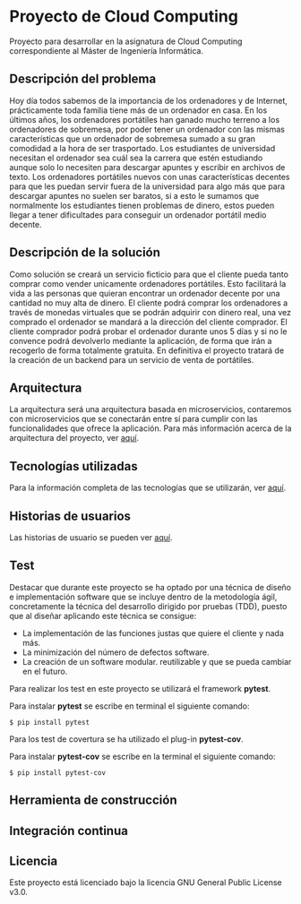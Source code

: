 # Proyecto de Cloud Computing

Proyecto para desarrollar en la asignatura de Cloud Computing correspondiente al Máster de Ingeniería Informática.

## Descripción del problema

Hoy día todos sabemos de la importancia de los ordenadores y de Internet, prácticamente toda familia tiene más de un ordenador en casa.
En los últimos años, los ordenadores portátiles han ganado mucho terreno a los ordenadores de sobremesa, por poder tener un ordenador con las mismas características que un ordenador de sobremesa sumado a su gran comodidad a la hora de ser trasportado.
Los estudiantes de universidad necesitan el ordenador sea cuál sea la carrera que estén estudiando aunque solo lo necesiten para descargar apuntes y escribir en archivos de texto. Los ordenadores portátiles nuevos con unas características decentes para que les puedan servir fuera de la universidad para algo más que para descargar apuntes no suelen ser baratos, si a esto le sumamos que normalmente los estudiantes tienen problemas de dinero, estos pueden llegar a tener dificultades para conseguir un ordenador portátil medio decente.

## Descripción de la solución

Como solución se creará un servicio ficticio para que el cliente pueda tanto comprar como vender unicamente ordenadores portátiles. Esto facilitará la vida a las personas que quieran encontrar un ordenador decente por una cantidad no muy alta de dinero. El cliente podrá comprar los ordenadores a través de monedas virtuales que se podrán adquirir con dinero real, una vez comprado el ordenador se mandará a la dirección del cliente comprador. El cliente comprador podrá probar el ordenador durante unos 5 días y si no le convence podrá devolverlo mediante la aplicación, de forma que irán a recogerlo de forma totalmente gratuita. En definitiva el proyecto tratará de la creación de un backend para un servicio de venta de portátiles.

## Arquitectura

La arquitectura será una arquitectura basada en microservicios, contaremos con microservicios que se conectarán entre sí para cumplir con las funcionalidades que ofrece la aplicación. Para más información acerca de la arquitectura del proyecto, ver [aquí](docs/arquitectura.md).

## Tecnologías utilizadas


Para la información completa de las tecnologías que se utilizarán, ver [aquí](docs/tecnologias.md).

## Historias de usuarios

Las historias de usuario se pueden ver [aquí](docs/historias_de_usuario.md).

## Test

Destacar que durante este proyecto se ha optado por una técnica de diseño e implementación software que se incluye dentro de la metodología ágil, concretamente la técnica del desarrollo dirigido por pruebas (TDD), puesto que al diseñar aplicando este técnica se consigue:
* La implementación de las funciones justas que quiere el cliente y nada más.
* La minimización del número de defectos software.
* La creación de un software modular. reutilizable y que se pueda cambiar en el futuro.

Para realizar los test en este proyecto se utilizará el framework **pytest**.

Para instalar **pytest** se escribe en terminal el siguiente comando:
```shell
$ pip install pytest
```

Para los test de covertura se ha utilizado el plug-in **pytest-cov**.


Para instalar **pytest-cov** se escribe en la terminal el siguiente comando:
```shell
$ pip install pytest-cov
```

## Herramienta de construcción


## Integración continua


## Licencia

Este proyecto está licenciado bajo la licencia GNU General Public License v3.0.
